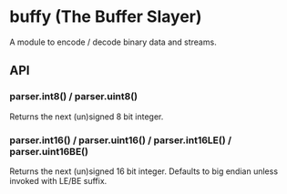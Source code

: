 # buffy (The Buffer Slayer)

A module to encode / decode binary data and streams.

## API

### parser.int8() / parser.uint8()

Returns the next (un)signed 8 bit integer.

### parser.int16() / parser.uint16() / parser.int16LE() / parser.uint16BE()

Returns the next (un)signed 16 bit integer. Defaults to big endian unless
invoked with LE/BE suffix.
